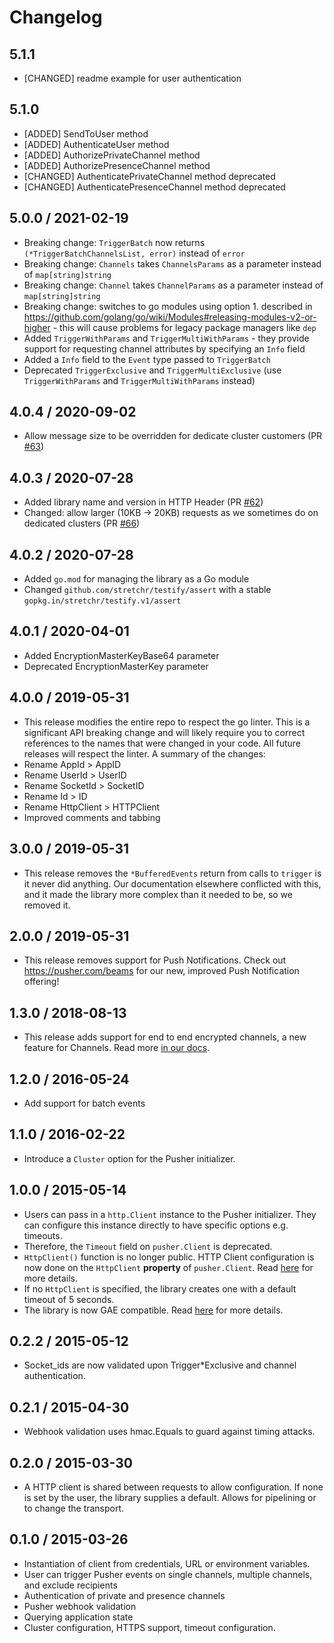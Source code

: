 # Changelog

## 5.1.1

- [CHANGED] readme example for user authentication

## 5.1.0

* [ADDED] SendToUser method
* [ADDED] AuthenticateUser method
* [ADDED] AuthorizePrivateChannel method
* [ADDED] AuthorizePresenceChannel method
* [CHANGED] AuthenticatePrivateChannel method deprecated
* [CHANGED] AuthenticatePresenceChannel method deprecated

## 5.0.0 / 2021-02-19

* Breaking change: `TriggerBatch` now returns `(*TriggerBatchChannelsList, error)` instead of `error`
* Breaking change: `Channels` takes `ChannelsParams` as a parameter instead of `map[string]string`
* Breaking change: `Channel` takes `ChannelParams` as a parameter instead of `map[string]string`
* Breaking change: switches to go modules using option 1. described in https://github.com/golang/go/wiki/Modules#releasing-modules-v2-or-higher - this will cause problems for legacy package managers like `dep`
* Added `TriggerWithParams` and `TriggerMultiWithParams` - they provide support for requesting channel attributes by specifying an `Info` field
* Added a `Info` field to the `Event` type passed to `TriggerBatch`
* Deprecated `TriggerExclusive` and `TriggerMultiExclusive` (use `TriggerWithParams` and `TriggerMultiWithParams` instead)

## 4.0.4 / 2020-09-02

* Allow message size to be overridden for dedicate cluster customers (PR [#63](https://github.com/pusher/pusher-http-go/pull/71))

## 4.0.3 / 2020-07-28

* Added library name and version in HTTP Header (PR [#62](https://github.com/pusher/pusher-http-go/pull/62))
* Changed: allow larger (10KB -> 20KB) requests as we sometimes do on dedicated clusters (PR [#66](https://github.com/pusher/pusher-http-go/pull/66))

## 4.0.2 / 2020-07-28

* Added `go.mod` for managing the library as a Go module
* Changed `github.com/stretchr/testify/assert` with a stable `gopkg.in/stretchr/testify.v1/assert`

## 4.0.1 / 2020-04-01


* Added EncryptionMasterKeyBase64 parameter
* Deprecated EncryptionMasterKey parameter

## 4.0.0 / 2019-05-31

* This release modifies the entire repo to respect the go linter. This is a significant API breaking change and will likely require you to correct references to the names that were changed in your code. All future releases will respect the linter. A summary of the changes:
* Rename AppId > AppID
* Rename UserId > UserID
* Rename SocketId > SocketID
* Rename Id > ID
* Rename HttpClient > HTTPClient
* Improved comments and tabbing

## 3.0.0 / 2019-05-31

* This release removes the `*BufferedEvents` return from calls to `trigger` is it never did anything. Our documentation elsewhere conflicted with this, and it made the library more complex than it needed to be, so we removed it.

## 2.0.0 / 2019-05-31

* This release removes support for Push Notifications. Check out https://pusher.com/beams for our new, improved Push Notification offering!

## 1.3.0 / 2018-08-13

* This release adds support for end to end encrypted channels, a new feature for Channels. Read more [in our docs](https://pusher.com/docs/client_api_guide/client_encrypted_channels).

## 1.2.0 / 2016-05-24

* Add support for batch events

## 1.1.0 / 2016-02-22

* Introduce a `Cluster` option for the Pusher initializer.

## 1.0.0 / 2015-05-14

* Users can pass in a `http.Client` instance to the Pusher initializer. They can configure this instance directly to have specific options e.g. timeouts.
* Therefore, the `Timeout` field on `pusher.Client` is deprecated.
* `HttpClient()` function is no longer public. HTTP Client configuration is now done on the `HttpClient` **property** of `pusher.Client`. Read [here](https://github.com/pusher/pusher-http-go#request-timeouts) for more details.
* If no `HttpClient` is specified, the library creates one with a default timeout of 5 seconds.
* The library is now GAE compatible. Read [here](https://github.com/pusher/pusher-http-go#google-app-engine) for more details.

## 0.2.2 / 2015-05-12

* Socket_ids are now validated upon Trigger*Exclusive and channel authentication.

## 0.2.1 / 2015-04-30

* Webhook validation uses hmac.Equals to guard against timing attacks.

## 0.2.0 / 2015-03-30

* A HTTP client is shared between requests to allow configuration. If none is set by the user, the library supplies a default. Allows for pipelining or to change the transport.

## 0.1.0 / 2015-03-26

* Instantiation of client from credentials, URL or environment variables.
* User can trigger Pusher events on single channels, multiple channels, and exclude recipients
* Authentication of private and presence channels
* Pusher webhook validation
* Querying application state
* Cluster configuration, HTTPS support, timeout configuration.
